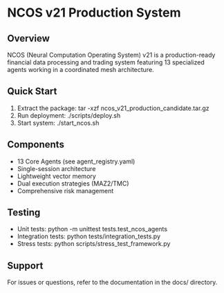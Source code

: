# NCOS v21 Production System

## Overview
NCOS (Neural Computation Operating System) v21 is a production-ready financial data processing and trading system featuring 13 specialized agents working in a coordinated mesh architecture.

## Quick Start
1. Extract the package: tar -xzf ncos_v21_production_candidate.tar.gz
2. Run deployment: ./scripts/deploy.sh
3. Start system: ./start_ncos.sh

## Components
- 13 Core Agents (see agent_registry.yaml)
- Single-session architecture
- Lightweight vector memory
- Dual execution strategies (MAZ2/TMC)
- Comprehensive risk management

## Testing
- Unit tests: python -m unittest tests.test_ncos_agents
- Integration tests: python tests/integration_tests.py
- Stress tests: python scripts/stress_test_framework.py

## Support
For issues or questions, refer to the documentation in the docs/ directory.
